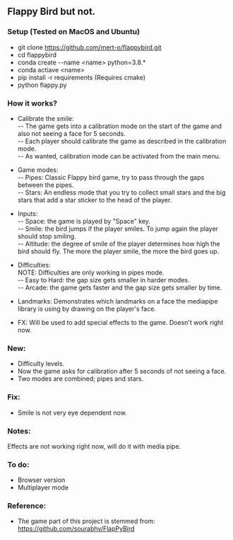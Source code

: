 ## Flappy Bird but not.


### Setup (Tested on MacOS and Ubuntu)

- git clone https://github.com/mert-o/flappybird.git  
- cd flappybird  
- conda create --name \<name\> python=3.8.*  
- conda actiave \<name\>  
- pip install -r requirements (Requires cmake)  
- python flappy.py  

### How it works?  
- Calibrate the smile:  
    -- The game gets into a calibration mode on the start of the game and also not seeing a face for 5 seconds.  
    -- Each player should calibrate the game as described in the calibration mode.  
    -- As wanted, calibration mode can be activated from the main menu.  
    
- Game modes:  
    -- Pipes: Classic Flappy bird game, try to pass through the gaps between the pipes.  
    -- Stars: An endless mode that you try to collect small stars and the big stars that add a star sticker to the head of the player.  
- Inputs:  
    -- Space: the game is played by "Space" key.  
    -- Smile: the bird jumps if the player smiles. To jump again the player should stop smiling.  
    -- Altitude: the degree of smile of the player determines how high the bird should fly. The more the player smile, the more the bird goes up.    
- Difficulties:  
    NOTE: Difficulties are only working in pipes mode.  
    -- Easy to Hard: the gap size gets smaller in harder modes.  
    -- Arcade: the game gets faster and the gap size gets smaller by time.  

- Landmarks: Demonstrates which landmarks on a face the mediapipe library is using by drawing on the player's face.

- FX: Will be used to add special effects to the game. Doesn't work right now.
    

### New:  
- Difficulty levels.  
- Now the game asks for calibration after 5 seconds of not seeing a face.  
- Two modes are combined; pipes and stars.  


### Fix:  
- Smile is not very eye dependent now.  


### Notes:  
Effects are not working right now, will do it with media pipe.  

### To do:
- Browser version  
- Multiplayer mode

### Reference:  
- The game part of this project is stemmed from: https://github.com/sourabhv/FlapPyBird
